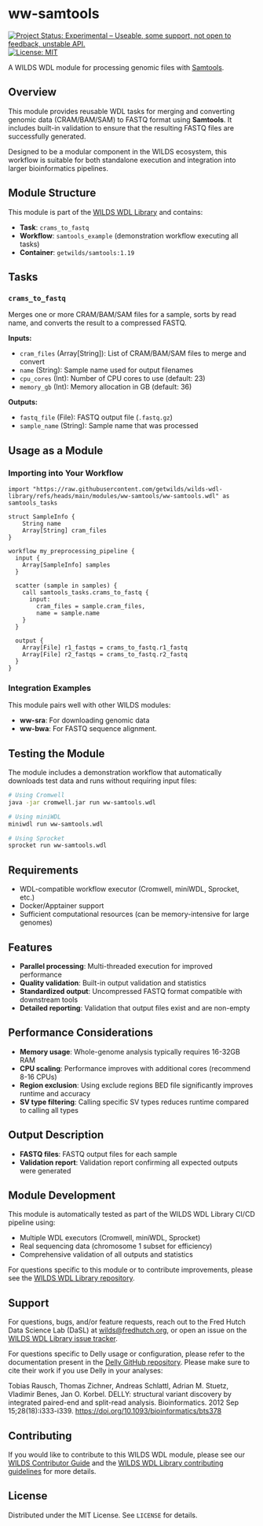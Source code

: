 # ww-samtools
[![Project Status: Experimental – Useable, some support, not open to feedback, unstable API.](https://getwilds.org/badges/badges/experimental.svg)](https://getwilds.org/badges/#experimental)
[![License: MIT](https://img.shields.io/badge/License-MIT-yellow.svg)](https://opensource.org/licenses/MIT)

A WILDS WDL module for processing genomic files with [Samtools](http://www.htslib.org/).

## Overview

This module provides reusable WDL tasks for merging and converting genomic data (CRAM/BAM/SAM) to FASTQ format using **Samtools**. It includes built-in validation to ensure that the resulting FASTQ files are successfully generated.

Designed to be a modular component in the WILDS ecosystem, this workflow is suitable for both standalone execution and integration into larger bioinformatics pipelines.

## Module Structure

This module is part of the [WILDS WDL Library](https://github.com/getwilds/wilds-wdl-library) and contains:

- **Task**: `crams_to_fastq`
- **Workflow**: `samtools_example` (demonstration workflow executing all tasks)
- **Container**: `getwilds/samtools:1.19`

## Tasks

### `crams_to_fastq`

Merges one or more CRAM/BAM/SAM files for a sample, sorts by read name, and converts the result to a compressed FASTQ.

**Inputs:**
- `cram_files` (Array[String]): List of CRAM/BAM/SAM files to merge and convert
- `name` (String): Sample name used for output filenames
- `cpu_cores` (Int): Number of CPU cores to use (default: 23)
- `memory_gb` (Int): Memory allocation in GB (default: 36)

**Outputs:**
- `fastq_file` (File): FASTQ output file (`.fastq.gz`)
- `sample_name` (String): Sample name that was processed

## Usage as a Module

### Importing into Your Workflow

```wdl
import "https://raw.githubusercontent.com/getwilds/wilds-wdl-library/refs/heads/main/modules/ww-samtools/ww-samtools.wdl" as samtools_tasks

struct SampleInfo {
    String name
    Array[String] cram_files
}

workflow my_preprocessing_pipeline {
  input {
    Array[SampleInfo] samples
  }

  scatter (sample in samples) {
    call samtools_tasks.crams_to_fastq {
      input:
        cram_files = sample.cram_files,
        name = sample.name
    }
  }

  output {
    Array[File] r1_fastqs = crams_to_fastq.r1_fastq
    Array[File] r2_fastqs = crams_to_fastq.r2_fastq
  }
}
```

### Integration Examples

This module pairs well with other WILDS modules:
- **ww-sra**: For downloading genomic data
- **ww-bwa**: For FASTQ sequence alignment.

## Testing the Module

The module includes a demonstration workflow that automatically downloads test data and runs without requiring input files:

```bash
# Using Cromwell
java -jar cromwell.jar run ww-samtools.wdl

# Using miniWDL
miniwdl run ww-samtools.wdl

# Using Sprocket
sprocket run ww-samtools.wdl
```

## Requirements

- WDL-compatible workflow executor (Cromwell, miniWDL, Sprocket, etc.)
- Docker/Apptainer support
- Sufficient computational resources (can be memory-intensive for large genomes)

## Features

- **Parallel processing**: Multi-threaded execution for improved performance
- **Quality validation**: Built-in output validation and statistics
- **Standardized output**: Uncompressed FASTQ format compatible with downstream tools
- **Detailed reporting**: Validation that output files exist and are non-empty

## Performance Considerations

- **Memory usage**: Whole-genome analysis typically requires 16-32GB RAM
- **CPU scaling**: Performance improves with additional cores (recommend 8-16 CPUs)
- **Region exclusion**: Using exclude regions BED file significantly improves runtime and accuracy
- **SV type filtering**: Calling specific SV types reduces runtime compared to calling all types

## Output Description
- **FASTQ files**: FASTQ output files for each sample
- **Validation report**: Validation report confirming all expected outputs were generated

## Module Development

This module is automatically tested as part of the WILDS WDL Library CI/CD pipeline using:
- Multiple WDL executors (Cromwell, miniWDL, Sprocket)
- Real sequencing data (chromosome 1 subset for efficiency)
- Comprehensive validation of all outputs and statistics

For questions specific to this module or to contribute improvements, please see the [WILDS WDL Library repository](https://github.com/getwilds/wilds-wdl-library).

## Support

For questions, bugs, and/or feature requests, reach out to the Fred Hutch Data Science Lab (DaSL) at wilds@fredhutch.org, or open an issue on the [WILDS WDL Library issue tracker](https://github.com/getwilds/wilds-wdl-library/issues).

For questions specific to Delly usage or configuration, please refer to the documentation present in the [Delly GitHub repository](https://github.com/dellytools/delly). Please make sure to cite their work if you use Delly in your analyses:

Tobias Rausch, Thomas Zichner, Andreas Schlattl, Adrian M. Stuetz, Vladimir Benes, Jan O. Korbel.
DELLY: structural variant discovery by integrated paired-end and split-read analysis.
Bioinformatics. 2012 Sep 15;28(18):i333-i339.
https://doi.org/10.1093/bioinformatics/bts378

## Contributing

If you would like to contribute to this WILDS WDL module, please see our [WILDS Contributor Guide](https://getwilds.org/guide/) and the [WILDS WDL Library contributing guidelines](https://github.com/getwilds/wilds-wdl-library/blob/main/.github/CONTRIBUTING.md) for more details.

## License

Distributed under the MIT License. See `LICENSE` for details.